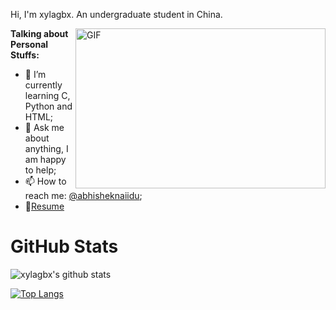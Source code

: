 Hi, I'm xylagbx. An undergraduate student in China.

  <img align="right" alt="GIF" src="https://github.com/abhisheknaiidu/abhisheknaiidu/blob/master/code.gif?raw=true" width="400" height="256" />
  
**Talking about Personal Stuffs:**

- 🌱 I’m currently learning C, Python and HTML; 
- 💬 Ask me about anything, I am happy to help;
- 📫 How to reach me: [@abhisheknaiidu](https://twitter.com/abhisheknaiidu);
- 📝[Resume](https://drive.google.com/file/d/10GKdScol1BXsMQmSVO30rswZ8lqkakmy/view)

<h1>GitHub Stats</h1>

![xylagbx's github stats](https://github-readme-stats.vercel.app/api?username=xylagbx&show_icons=true)

[![Top Langs](https://github-readme-stats.vercel.app/api/top-langs/?username=xylagbx&layout=compact)](https://github.com/anuraghazra/github-readme-stats)
